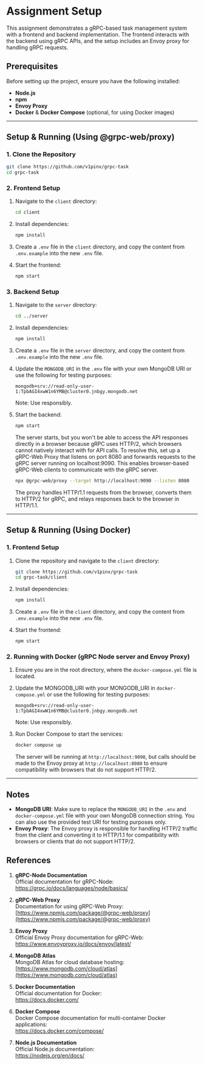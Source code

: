 # Assignment Setup

This assignment demonstrates a gRPC-based task management system with a frontend and backend implementation. The frontend interacts with the backend using gRPC APIs, and the setup includes an Envoy proxy for handling gRPC requests.

## Prerequisites

Before setting up the project, ensure you have the following installed:

-   **Node.js** 
-   **npm**
-   **Envoy Proxy**
-   **Docker** & **Docker Compose** (optional, for using Docker images)

----------

## Setup & Running (Using @grpc-web/proxy)

### 1. Clone the Repository

```bash
git clone https://github.com/v1pinx/grpc-task
cd grpc-task
```

### 2. Frontend Setup

1.  Navigate to the `client` directory:
    
    ```bash
    cd client
    ```
    
2.  Install dependencies:
    
    ```bash
    npm install
    ```
    
3.  Create a `.env` file in the `client` directory, and copy the content from `.env.example` into the new `.env` file.
    
4.  Start the frontend:
    
    ```bash
    npm start
    ```
    

### 3. Backend Setup

1.  Navigate to the `server` directory:
    
    ```bash
    cd ../server
    ```
    
2.  Install dependencies:
    
    ```bash
    npm install
    ```
    
3.  Create a `.env` file in the `server` directory, and copy the content from `.env.example` into the new `.env` file.
    
4.  Update the `MONGODB_URI` in the `.env` file with your own MongoDB URI or use the following for testing purposes:
    
    ```env
    mongodb+srv://read-only-user-1:TpbAGI4xwW1n6YMB@cluster0.jnbgy.mongodb.net
    ```
    Note: Use responsibly.
    
5.  Start the backend:
    
    ```bash
    npm start
    ```
    The server starts, but you won't be able to access the API responses directly in a browser because gRPC uses HTTP/2, which browsers cannot natively interact with for API calls. To resolve this, set up a gRPC-Web Proxy that listens on port 8080 and forwards requests to the gRPC server running on localhost:9090. This enables browser-based gRPC-Web clients to communicate with the gRPC server.
    ```bash
    npx @grpc-web/proxy --target http://localhost:9090 --listen 8080
    ```
    
    The proxy handles HTTP/1.1 requests from the browser, converts them to HTTP/2 for gRPC, and relays responses back to the browser in HTTP/1.1.
    

---------
## Setup & Running (Using Docker)

### 1. Frontend Setup

1.  Clone the repository and navigate to the `client` directory:
    
    ```bash
    git clone https://github.com/v1pinx/grpc-task
    cd grpc-task/client
    ```
    
2.  Install dependencies:
    
    ```bash
    npm install
    ```
    
3.  Create a `.env` file in the `client` directory, and copy the content from `.env.example` into the new `.env` file.
    
4.  Start the frontend:
    
    ```bash
    npm start
    ```
    

### 2. Running with Docker (gRPC Node server and Envoy Proxy)

1.  Ensure you are in the root directory, where the `docker-compose.yml` file is located.
    
2.  Update the MONGODB_URI with your MONGODB_URI in `docker-compose.yml` or  use the following for testing purposes:
	```
	mongodb+srv://read-only-user-1:TpbAGI4xwW1n6YMB@cluster0.jnbgy.mongodb.net
	```
	Note: Use responsibly.
    
4.  Run Docker Compose to start the services:
    
    ```bash
    docker compose up
    ```
    
    The server will be running at `http://localhost:9090`, but calls should be made to the Envoy proxy at `http://localhost:8080` to ensure compatibility with browsers that do not support HTTP/2.
----------

## Notes

-   **MongoDB URI**: Make sure to replace the `MONGODB_URI` in the `.env` and `docker-compose.yml` file with your own MongoDB connection string. You can also use the provided test URI for testing purposes only.
-   **Envoy Proxy**: The Envoy proxy is responsible for handling HTTP/2 traffic from the client and converting it to HTTP/1.1 for compatibility with browsers or clients that do not support HTTP/2.

## References

1.  **gRPC-Node Documentation**  
    Official documentation for gRPC-Node:  
    https://grpc.io/docs/languages/node/basics/
    
2.  **gRPC-Web Proxy**  
	 Documentation for using gRPC-Web Proxy:  
    [https://www.npmjs.com/package/@grpc-web/proxy](https://www.npmjs.com/package/@grpc-web/proxy)
    
3.  **Envoy Proxy**  
    Official Envoy Proxy documentation for gRPC-Web:  
    https://www.envoyproxy.io/docs/envoy/latest/
    
4.  **MongoDB Atlas**  
    MongoDB Atlas for cloud database hosting:  
    [https://www.mongodb.com/cloud/atlas](https://www.mongodb.com/cloud/atlas)
    
5.  **Docker Documentation**  
    Official documentation for Docker:  
    https://docs.docker.com/
    
6.  **Docker Compose**  
    Docker Compose documentation for multi-container Docker applications:  
    https://docs.docker.com/compose/
    
7.  **Node.js Documentation**  
    Official Node.js documentation:  
    https://nodejs.org/en/docs/
